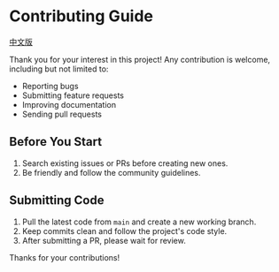 # Contributing Guide

[中文版](CONTRIBUTING.md)

Thank you for your interest in this project! Any contribution is welcome, including but not limited to:

- Reporting bugs
- Submitting feature requests
- Improving documentation
- Sending pull requests

## Before You Start
1. Search existing issues or PRs before creating new ones.
2. Be friendly and follow the community guidelines.

## Submitting Code
1. Pull the latest code from `main` and create a new working branch.
2. Keep commits clean and follow the project's code style.
3. After submitting a PR, please wait for review.

Thanks for your contributions!
